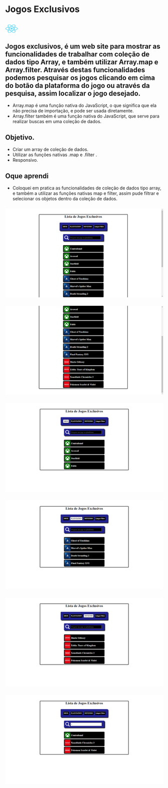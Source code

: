 # Jogos Exclusivos

## <img align="center" alt="React" height="30" width="40" src="https://raw.githubusercontent.com/devicons/devicon/master/icons/react/react-original.svg">

## Jogos exclusivos, é um web site para mostrar as funcionalidades de trabalhar com coleção de dados tipo Array, e também utilizar Array.map e Array.filter. Através destas funcionalidades podemos pesquisar os jogos clicando em cima do botão da plataforma do jogo ou através da pesquisa, assim localizar o jogo desejado.
- Array.map é uma função nativa do JavaScript, o que significa que ela não precisa de importação, e pode ser usada diretamente.
- Array.filter também é uma função nativa do JavaScript, que serve para realizar buscas em uma coleção de dados.


## Objetivo.
- Criar um array de coleção de dados.
- Utilizar as funções nativas .map e .filter .
- Responsivo.

## Oque aprendi
- Coloquei em pratica as funcionalidades de coleção de dados tipo array, e também a utilizar as funções nativas map e filter, assim pude filtrar e selecionar os objetos dentro da coleção de dados.

### ![Alt text](public/imagem1.png)
### ![Alt text](public/imagem2.png)
### ![Alt text](public/imagem3.png)
### ![Alt text](public/imagem4.png)
### ![Alt text](public/imagem5.png)
### ![Alt text](public/imagem6.png)